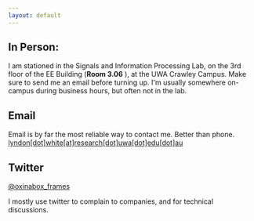 ```yaml
---
layout: default
---
```



## In Person: 
I am stationed in the Signals and Information Processing Lab, on the 3rd floor of the EE Building (**Room 3.06** ), at the UWA Crawley Campus.
Make sure to send me an email before turning up. I'm usually somewhere on-campus during business hours, but often not in the lab.


## Email
Email is by far the most reliable way to contact me. Better than phone. [lyndon[dot]white[at]research[dot]uwa[dot]edu[dot]au](mailto:lyndon[dot]white[at]research[dot]uwa[dot]edu[dot]au)


## Twitter
[@oxinabox_frames](https://twitter.com/oxinabox_frames)

I mostly use twitter to complain to companies, and for technical discussions.


